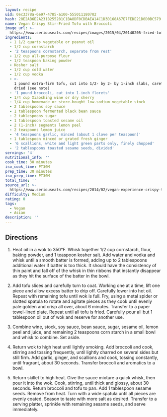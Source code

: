 ```yaml
---
layout: recipe
uid: 0ec3378a-6e97-4785-a100-555011180702
hash: 28E2AB6E2A231B255281C1BA8DF0CDBAEA14C1D3D168A67E7FEDE21D0D0BC579
name: Vegan Crispy Stir-Fried Tofu with Broccoli
image_url: >-
  https://www.seriouseats.com/recipes/images/2015/04/20140205-fried-tofu-vegan-18-200x150.jpg
ingredients:
  - 1 1/2 quarts vegetable or peanut oil
  - 1/2 cup cornstarch
  - '2 teaspoons cornstarch, separate from rest'
  - 1/2 cup all-purpose flour
  - 1/2 teaspoon baking powder
  - Kosher salt
  - 1/2 cup cold water
  - 1/2 cup vodka
  - >-
    1 pound extra-firm tofu, cut into 1/2- by 2- by 1-inch slabs, carefully
    dried (see note)
  - '1 pound broccoli, cut into 1-inch florets'
  - 1/4 cup Xiaoshing wine or dry sherry
  - 1/4 cup homemade or store-bought low-sodium vegetable stock
  - 2 tablespoons soy sauce
  - 1 tablespoon fermented black bean sauce
  - 2 tablespoons sugar
  - 1 tablespoon toasted sesame oil
  - 2 (1-inch) segments lemon peel
  - 2 teaspoons lemon juice
  - '4 teaspoons garlic, minced (about 1 clove per teaspoon)'
  - 1 tablespoon minced or grated fresh ginger
  - '6 scallions, white and light green parts only, finely chopped'
  - '2 tablespoons toasted sesame seeds, divided'
servings: '4'
nutritional_info: ''
cook_time: 30 minutes
iso_cook_time: PT30M
prep_time: 30 minutes
iso_prep_time: PT30M
total_time: ''
source_url: >-
  https://www.seriouseats.com/recipes/2014/02/vegan-experience-crispy-tofu-broccoli-stir-fry.html
difficulty: Medium
rating: 0
tags:
  - Vegan
  - Asian
description: ''
---
```

## Directions

1. Heat oil in a wok to 350°F. Whisk together 1/2 cup cornstarch, flour, baking powder, and 1 teaspoon kosher salt. Add water and vodka and whisk until a smooth batter is formed, adding up to 2 tablespoons additional water if batter is too thick. It should have the consistency of thin paint and fall off of the whisk in thin ribbons that instantly disappear as they hit the surface of the batter in the bowl.

2. Add tofu slices and carefully turn to coat. Working one at a time, lift one piece and allow excess batter to drip off. Carefully lower into hot oil. Repeat with remaining tofu until wok is full. Fry, using a metal spider or slotted spatula to rotate and agitate pieces as they cook until evenly pale golden and crisp all over, about 6 minutes. Transfer to a paper towel-lined plate. Repeat until all tofu is fried. Carefully pour all but 1 tablespoon oil out of wok and reserve for another use.

3. Combine wine, stock, soy sauce, bean sauce, sugar, sesame oil, lemon peel and juice, and remaining 2 teaspoons corn starch in a small bowl and whisk to combine. Set aside.

4. Return wok to high heat until lightly smoking. Add broccoli and cook, stirring and tossing frequently, until lightly charred on several sides but still firm. Add garlic, ginger, and scallions and cook, tossing constantly, until fragrant, about 30 seconds. Transfer broccoli and aromatics to a bowl.

5. Return skillet to high heat. Give the sauce mixture a quick whisk, then pour it into the wok. Cook, stirring, until thick and glossy, about 30 seconds. Return broccoli and tofu to pan. Add 1 tablespoon sesame seeds. Remove from heat. Turn with a wide spatula until all pieces are evenly coated. Season to taste with more salt as desired. Transfer to a serving platter, sprinkle with remaining sesame seeds, and serve immediately.
